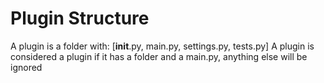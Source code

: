 # Plugin Structure
A plugin is a folder with: [__init__.py, main.py, settings.py, tests.py]
A plugin is considered a plugin if it has a folder and a main.py, anything else will be ignored